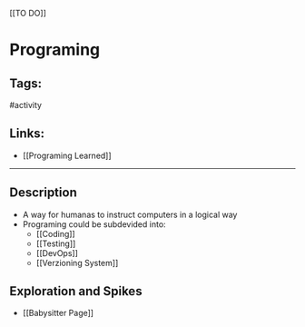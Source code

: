 [[TO DO]]

# Programing

## Tags:
#activity

## Links:
- [[Programing Learned]]

---

## Description
- A way for humanas to instruct computers in a logical way
- Programing could be subdevided into:
	- [[Coding]]
	- [[Testing]]
	- [[DevOps]]
	- [[Verzioning System]]

## Exploration and Spikes
- [[Babysitter Page]]